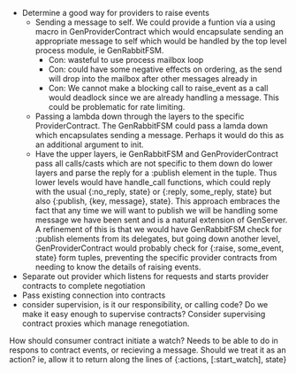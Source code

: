 * Determine a good way for providers to raise events
  * Sending a message to self. We could provide a funtion via a using macro in GenProviderContract which would encapsulate sending an appropriate message to self which would be handled by the top level process module, ie GenRabbitFSM.
    * Con: wasteful to use process mailbox loop
    * Con: could have some negative effects on ordering, as the send will drop into the mailbox after other messages already in
    * Con: We cannot make a blocking call to raise_event as a call would deadlock since we are already handling a message. This could be problematic for rate limiting.
  * Passing a lambda down through the layers to the specific ProviderContract. The GenRabbitFSM could pass a lamda down which encapsulates sending a message. Perhaps it would do this as an additional argument to init.
  * Have the upper layers, ie GenRabbitFSM and GenProviderContract pass all calls/casts which are not specific to them down do lower layers and parse the reply for a :publish element in the tuple. Thus lower levels would have handle_call functions, which could reply with the usual {:no_reply, state} or {:reply, some_reply, state} but also {:publish, {key, message}, state}. This approach embraces the fact that any time we will want to publish we will be handling some message we have been sent and is a natural extension of GenServer. A refinement of this is that we would have GenRabbitFSM check for :publish elements from its delegates, but going down another level, GenProviderContract would probably check for {:raise, some_event, state} form tuples, preventing the specific provider contracts from needing to know the details of raising events.
* Separate out provider which listens for requests and starts provider contracts to complete negotiation
* Pass existing connection into contracts
* consider supervision, is it our responsibility, or calling code? Do we make it easy enough to supervise contracts? Consider supervising contract proxies which manage renegotiation.

How should consumer contract initiate a watch? Needs to be able to do in respons to contract events, or recieving a message. Should we treat it as an action? ie, allow it to return along the lines of {:actions, [:start_watch], state}